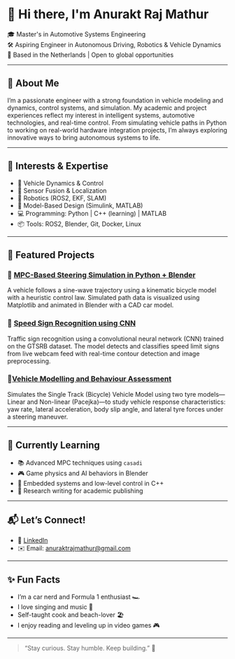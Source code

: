 # 👋 Hi there, I'm Anurakt Raj Mathur

🎓 Master's in Automotive Systems Engineering  
🛠 Aspiring Engineer in Autonomous Driving, Robotics & Vehicle Dynamics  
📍 Based in the Netherlands | Open to global opportunities  

---

## 🚀 About Me

I’m a passionate engineer with a strong foundation in vehicle modeling and dynamics, control systems, and simulation. My academic and project experiences reflect my interest in intelligent systems, automotive technologies, and real-time control. From simulating vehicle paths in Python to working on real-world hardware integration projects, I’m always exploring innovative ways to bring autonomous systems to life.

---

## 🧠 Interests & Expertise

- 🚗 Vehicle Dynamics & Control
- 🧭 Sensor Fusion & Localization
- 🤖 Robotics (ROS2, EKF, SLAM)
- 🧮 Model-Based Design (Simulink, MATLAB)
- 💻 Programming: Python | C++ (learning) | MATLAB
- 📦 Tools: ROS2, Blender, Git, Docker, Linux

---

## 🧪 Featured Projects

### 🔹 [MPC-Based Steering Simulation in Python + Blender](https://github.com/anuraktrajmathur/mpc_steering_simulation.git)
A vehicle follows a sine-wave trajectory using a kinematic bicycle model with a heuristic control law. Simulated path data is visualized using Matplotlib and animated in Blender with a CAD car model.

### 🔹 [Speed Sign Recognition using CNN](https://github.com/anuraktrajmathur/CNN_model.git)
Traffic sign recognition using a convolutional neural network (CNN) trained on the GTSRB dataset. The model detects and classifies speed limit signs from live webcam feed with real-time contour detection and image preprocessing.

### 🔹[Vehicle Modelling and Behaviour Assessment](https://github.com/anuraktrajmathur/vehicle_modelling.git)
Simulates the Single Track (Bicycle) Vehicle Model using two tyre models—Linear and Non-linear (Pacejka)—to study vehicle response characteristics: yaw rate, lateral acceleration, body slip angle, and lateral tyre forces under a steering maneuver.

---

## 🌱 Currently Learning

- 📚 Advanced MPC techniques using `casadi`
- 🎮 Game physics and AI behaviors in Blender
- 🔧 Embedded systems and low-level control in C++
- 📖 Research writing for academic publishing

---

## 📬 Let’s Connect!

- 💼 [LinkedIn](https://www.linkedin.com/in/anurakt-raj-mathur)
- ✉️ Email: anuraktrajmathur@gmail.com

---

## ✨ Fun Facts

- I’m a car nerd and Formula 1 enthusiast 🏎️
- I love singing and music 🎵
- Self-taught cook and beach-lover 🏖️  
- I enjoy reading and leveling up in video games 🎮

---

> “Stay curious. Stay humble. Keep building.” 🚀
